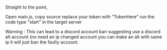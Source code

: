 Straight to the point, 

Open main.js, copy source
replace your token with "TokenHere"
run the code
type "start" in the target server


Warning : This can lead to a discord account ban suggesting use a discord alt account (no need an ip changed account you can make an alt with same ip it will just ban the faulty account.
